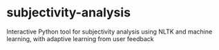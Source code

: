 # subjectivity-analysis
Interactive Python tool for subjectivity analysis using NLTK and machine learning, with adaptive learning from user feedback

